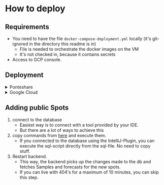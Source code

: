 # How to deploy

## Requirements

- You need to have the file `docker-compose-deployment.yml` locally (it's git-ignored in the directory this readme is
  in)
  - File is needed to orchestrate the docker images on the VM
  - It's not checked in, because it contains secrets
- Access to GCP console.

## Deployment

<details>
    <summary>Ponteshare</summary>

  1. Copy full SHA of <a href="https://github.com/AaronOderStudi/msw/commits/master/">last relevant commit</a>
  2. <a href="https://github.com/AaronOderStudi/msw/actions/workflows/deploy.yml">`Run workflow`</a> and provide SHA as argument
  3. Wait a few minutes for the <a href="https://magicswissweed.ponteshare.ch">result</a> to show

</details>

<details>
    <summary>Google Cloud</summary>

  1. connect to VM by clicking on 'SSH':
      - <a href="https://console.cloud.google.com/compute/instancesDetail/zones/europe-west8-c/instances/msw-instance-medium?project=magicswissweed-msw">https://console.cloud.google.com/compute/instancesDetail/zones/europe-west8-c/instances/msw-instance-medium?project=magicswissweed-msw</a>

  2. Switch to Nicola's directory (where the Docker containers live)

      ```bash
      cd ../nickueng
      ```

  3. modify the file `docker-compose-deployment.yml` (that you have locally, not checked in because of secrets)
      - change the version of the backend- and frontend-images to your desired version (check Artifact Registry for existing images or have them built by filing a pull request on GitHub)
  4. upload the file docker-compose-deployment.yml to the VM
      - use the button 'Upload File' in the console
  5. rename docker-compose-deployment.yml to docker-compose.yml

        ```bash
        mv docker-compose-deployment.yml docker-compose.yml
        ```

  6. build the containers (updating existing ones)

      ```bash
      docker compose up -d
      ```

      If you get an error message about conflicts, make sure you are in Nicola's directory where the containers live.

  7. Check if everything is running smoothly
  8. delete docker-compose.yml from VM

      ```bash
      rm docker-compose.yml
      ```

</details>

## Adding public Spots

1. connect to the database
    - Easiest way is to connect with a tool provided by your IDE.
    - But there are a lot of ways to achieve this
2. copy commands from [here](public-spots.sql) and execute them.
    - If you connected to the database using the IntelliJ-Plugin, you can execute the sql-script directly from the sql-file. No need to copy stuff.
3. Restart backend.
    - This way, the backend picks up the changes made to the db and fetches Samples and forecasts for the new spots.
    - If you can live with 404's for a maximum of 10 minutes, you can skip this step.
